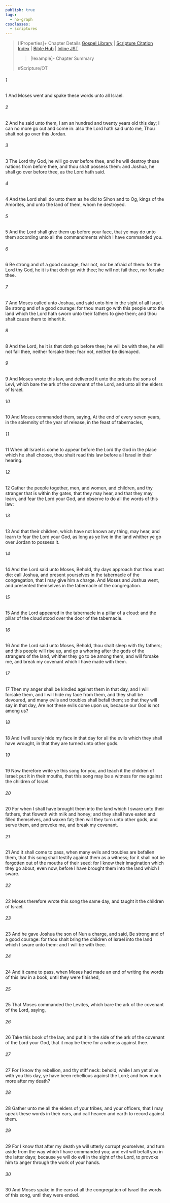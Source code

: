 ```yaml
---
publish: true
tags:
  - no-graph
cssclasses:
  - scriptures
---
```

>[!Properties]+ Chapter Details
>[Gospel Library](https://churchofjesuschrist.org/study/scriptures/ot/deut/31?lang=eng)    |    [Scripture Citation Index](https://scriptures.byu.edu/#0691f::c0691f)    |    [Bible Hub](https://biblehub.com/deuteronomy/31.htm)    |    [Inline JST](https://scripturetoolbox.com/html/ic/Deuteronomy/31.html)
>>[!example]- Chapter Summary
>> 
> 
>
>#Scripture/OT
###### 1
1 And Moses went and spake these words unto all Israel.
###### 2
2 And he said unto them, I am an hundred and twenty years old this day; I can no more go out and come in: also the Lord hath said unto me, Thou shalt not go over this Jordan.
###### 3
3 The Lord thy God, he will go over before thee, and he will destroy these nations from before thee, and thou shalt possess them: and Joshua, he shall go over before thee, as the Lord hath said.
###### 4
4 And the Lord shall do unto them as he did to Sihon and to Og, kings of the Amorites, and unto the land of them, whom he destroyed.
###### 5
5 And the Lord shall give them up before your face, that ye may do unto them according unto all the commandments which I have commanded you.
###### 6
6 Be strong and of a good courage, fear not, nor be afraid of them: for the Lord thy God, he it is that doth go with thee; he will not fail thee, nor forsake thee.
###### 7
7 And Moses called unto Joshua, and said unto him in the sight of all Israel, Be strong and of a good courage: for thou must go with this people unto the land which the Lord hath sworn unto their fathers to give them; and thou shalt cause them to inherit it.
###### 8
8 And the Lord, he it is that doth go before thee; he will be with thee, he will not fail thee, neither forsake thee: fear not, neither be dismayed.
###### 9
9 And Moses wrote this law, and delivered it unto the priests the sons of Levi, which bare the ark of the covenant of the Lord, and unto all the elders of Israel.
###### 10
10 And Moses commanded them, saying, At the end of every seven years, in the solemnity of the year of release, in the feast of tabernacles,
###### 11
11 When all Israel is come to appear before the Lord thy God in the place which he shall choose, thou shalt read this law before all Israel in their hearing.
###### 12
12 Gather the people together, men, and women, and children, and thy stranger that is within thy gates, that they may hear, and that they may learn, and fear the Lord your God, and observe to do all the words of this law:
###### 13
13 And that their children, which have not known any thing, may hear, and learn to fear the Lord your God, as long as ye live in the land whither ye go over Jordan to possess it.
###### 14
14 And the Lord said unto Moses, Behold, thy days approach that thou must die: call Joshua, and present yourselves in the tabernacle of the congregation, that I may give him a charge. And Moses and Joshua went, and presented themselves in the tabernacle of the congregation.
###### 15
15 And the Lord appeared in the tabernacle in a pillar of a cloud: and the pillar of the cloud stood over the door of the tabernacle.
###### 16
16 And the Lord said unto Moses, Behold, thou shalt sleep with thy fathers; and this people will rise up, and go a whoring after the gods of the strangers of the land, whither they go to be among them, and will forsake me, and break my covenant which I have made with them.
###### 17
17 Then my anger shall be kindled against them in that day, and I will forsake them, and I will hide my face from them, and they shall be devoured, and many evils and troubles shall befall them; so that they will say in that day, Are not these evils come upon us, because our God is not among us?
###### 18
18 And I will surely hide my face in that day for all the evils which they shall have wrought, in that they are turned unto other gods.
###### 19
19 Now therefore write ye this song for you, and teach it the children of Israel: put it in their mouths, that this song may be a witness for me against the children of Israel.
###### 20
20 For when I shall have brought them into the land which I sware unto their fathers, that floweth with milk and honey; and they shall have eaten and filled themselves, and waxen fat; then will they turn unto other gods, and serve them, and provoke me, and break my covenant.
###### 21
21 And it shall come to pass, when many evils and troubles are befallen them, that this song shall testify against them as a witness; for it shall not be forgotten out of the mouths of their seed: for I know their imagination which they go about, even now, before I have brought them into the land which I sware.
###### 22
22 Moses therefore wrote this song the same day, and taught it the children of Israel.
###### 23
23 And he gave Joshua the son of Nun a charge, and said, Be strong and of a good courage: for thou shalt bring the children of Israel into the land which I sware unto them: and I will be with thee.
###### 24
24 And it came to pass, when Moses had made an end of writing the words of this law in a book, until they were finished,
###### 25
25 That Moses commanded the Levites, which bare the ark of the covenant of the Lord, saying,
###### 26
26 Take this book of the law, and put it in the side of the ark of the covenant of the Lord your God, that it may be there for a witness against thee.
###### 27
27 For I know thy rebellion, and thy stiff neck: behold, while I am yet alive with you this day, ye have been rebellious against the Lord; and how much more after my death?
###### 28
28 Gather unto me all the elders of your tribes, and your officers, that I may speak these words in their ears, and call heaven and earth to record against them.
###### 29
29 For I know that after my death ye will utterly corrupt yourselves, and turn aside from the way which I have commanded you; and evil will befall you in the latter days; because ye will do evil in the sight of the Lord, to provoke him to anger through the work of your hands.
###### 30
30 And Moses spake in the ears of all the congregation of Israel the words of this song, until they were ended.
